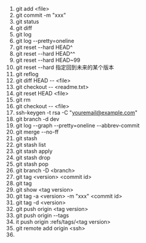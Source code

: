 1. git add \<file>
2. git commit -m "xxx"
3. git status
4. git diff 
5. git log
6. git log --pretty=oneline
7. git reset --hard HEAD^
8. git reset --hard HEAD^^
9. git reset --hard HEAD~99
10. git reset --hard <id>   指定回到未来的某个版本
11. git reflog
12. git diff HEAD -- \<file>
13. git checkout -- \<readme.txt>
14. git reset HEAD \<file>
15. git rm
16. git checkout -- \<file>
17. ssh-keygen -t rsa -C "youremail@example.com"
18. git branch -d dev
19. git log --graph --pretty=oneline --abbrev-commit
20. git merge --no-ff
21.  git stash
22. git stash list 
23. git stash apply  
24. git stash drop
25. git stash pop 
26. git branch -D \<branch>
27. git tag \<version>  \<commit  id>
28. git tag  
29. git show \<tag version>
30. git tag -a \<version> -m "xxx" \<commit  id>
31.  git tag -d \<version>
32. git push origin \<tag version>
33.  git push origin --tags
34. it push origin :refs/tags/\<tag version>
35. git remote add origin \<ssh>
36.